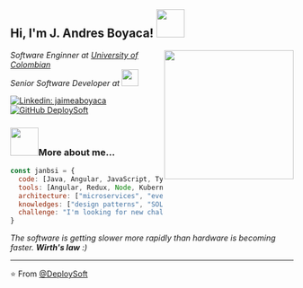 <h2> Hi, I'm J. Andres Boyaca! <img src="https://i.pinimg.com/originals/3d/47/4f/3d474f82ff71595e8081f9a120892ae8.gif" width="50"></h2>
<img align='right' src="https://media.giphy.com/media/PiQejEf31116URju4V/giphy.gif" width="230">
<p><em>Software Enginner at <a href="https://unipanamericana.edu.co/">University of Colombian</a><!--<img src="https://media.giphy.com/media/fYSnHlufseco8Fh93Z/giphy.gif" width="30">--></br>Senior Software Developer at 
<!--<a href="https://www.scotiabankcolpatria.com/">Scotianbank Colpatria</a>-->
  <img src="https://media.giphy.com/media/WUlplcMpOCEmTGBtBW/giphy.gif" width="30"> 
</em></p>

[![Linkedin: jaimeaboyaca](https://img.shields.io/badge/-jaimeaboyaca-blue?style=flat-square&logo=Linkedin&logoColor=white&link=https://www.linkedin.com/in/jaimeaboyaca/)](https://www.linkedin.com/in/jaimeaboyaca/)
[![GitHub DeploySoft](https://img.shields.io/github/followers/DeploySoft?label=follow&style=social)](https://github.com/DeploySoft)


### <img src="https://static.ezgif.com/images/bg-white.gif" width="50">More about me...  

```javascript
const janbsi = {
  code: [Java, Angular, JavaScript, Typescript, HTML, CSS],
  tools: [Angular, Redux, Node, Kubernates, Docker , SpringBoot, Spring Cloud, Spring Security],
  architecture: ["microservices", "event-driven", "design system pattern"],
  knowledges: ["design patterns", "SOLID", "OOP" , "FP", "CleanCode"]
  challenge: "I'm looking for new challenges away from my country"
}
```

<em>The software is getting slower more rapidly than hardware is becoming faster.  <b>Wirth's law</b> :) </em>

---

⭐️ From [@DeploySoft](https://github.com/DeploySoft)
